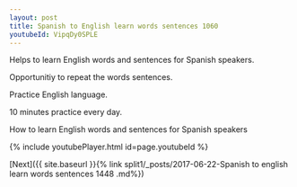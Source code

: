 ```yaml
---
layout: post
title: Spanish to English learn words sentences 1060 
youtubeId: VipqDy0SPLE
---
```

 
 
Helps to learn English words and sentences for Spanish speakers.

Opportunitiy to repeat the words sentences. 

Practice English language. 
 
10 minutes practice every day. 
 
How to learn English words and sentences for Spanish speakers 
 
{% include youtubePlayer.html id=page.youtubeId %}
 
 
[Next]({{ site.baseurl }}{% link  split1/_posts/2017-06-22-Spanish to english learn words sentences 1448 .md%})
 
